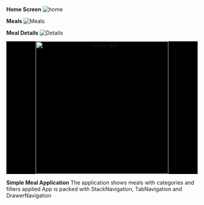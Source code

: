 **Home Screen**
![home](./assets/images/cover.png)

**Meals**
![Meals](./assets/images/cover2.png)

**Meal Details**
![Details](./assets/images/cover3.png)

<p align="center" style="background:black">
  <img src="./assets/images/cover4.png" width="350" title="hover text">
</p>

**Simple Meal Application** 
The application shows meals with categories and filters applied
App is packed with StackNavigation, TabNavigation and DrawerNavigation
